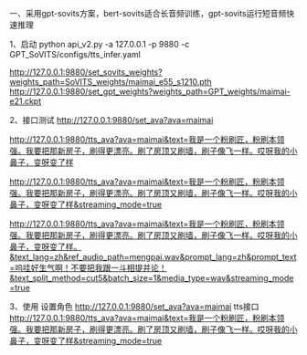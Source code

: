 一、采用gpt-sovits方案，bert-sovits适合长音频训练，gpt-sovits运行短音频快速推理

1、启动
python api_v2.py -a 127.0.0.1 -p 9880 -c GPT_SoVITS/configs/tts_infer.yaml 


http://127.0.0.1:9880/set_sovits_weights?weights_path=SoVITS_weights/maimai_e55_s1210.pth
http://127.0.0.1:9880/set_gpt_weights?weights_path=GPT_weights/maimai-e21.ckpt


2、接口测试
http://127.0.0.1:9880/set_ava?ava=maimai

http://127.0.0.1:9880/tts_ava?ava=maimai&text=我是一个粉刷匠，粉刷本领强。我要把那新房子，刷得更漂亮。刷了房顶又刷墙，刷子像飞一样。哎呀我的小鼻子，变呀变了样

http://127.0.0.1:9880/tts_ava?ava=maimai&text=我是一个粉刷匠，粉刷本领强。我要把那新房子，刷得更漂亮。刷了房顶又刷墙，刷子像飞一样。哎呀我的小鼻子，变呀变了样&streaming_mode=true

http://127.0.0.1:9880/tts_ava?ava=maimai&text=我是一个粉刷匠，粉刷本领强。我要把那新房子，刷得更漂亮。刷了房顶又刷墙，刷子像飞一样。哎呀我的小鼻子，变呀变了样。&text_lang=zh&ref_audio_path=mengpai.wav&prompt_lang=zh&prompt_text=呜哇好生气啊！不要把我跟一斗相提并论！&text_split_method=cut5&batch_size=1&media_type=wav&streaming_mode=true

3、使用
设置角色
http://127.0.0.1:9880/set_ava?ava=maimai
tts接口
http://127.0.0.1:9880/tts_ava?ava=maimai&text=我是一个粉刷匠，粉刷本领强。我要把那新房子，刷得更漂亮。刷了房顶又刷墙，刷子像飞一样。哎呀我的小鼻子，变呀变了样&streaming_mode=true